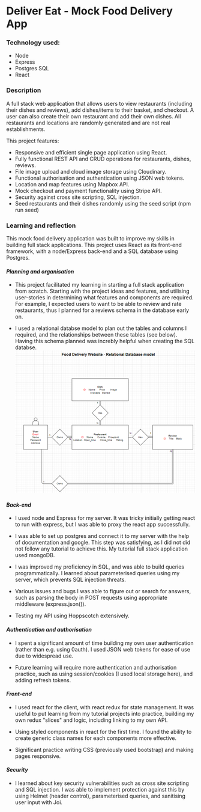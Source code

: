 # Deliver Eat - Mock Food Delivery App

### **Technology used:**

- Node
- Express
- Postgres SQL
- React

### **Description**

A full stack web application that allows users to view restaurants (including their dishes and reviews), add dishes/items to their basket, and checkout. A user can also create their own restaurant and add their own dishes. All restaurants and locations are randomly generated and are not real establishments.

This project features:

- Responsive and efficient single page application using React.
- Fully functional REST API and CRUD operations for restaurants, dishes, reviews.
- File image upload and cloud image storage using Cloudinary.
- Functional authorisation and authentication using JSON web tokens.
- Location and map features using Mapbox API.
- Mock checkout and payment functionality using Stripe API.
- Security against cross site scripting, SQL injection.
- Seed restaurants and their dishes randomly using the seed script (npm run seed)

### **Learning and reflection**

This mock food delivery application was built to improve my skills in building full stack applications.
This project uses React as its front-end framework, with a node/Express back-end and a SQL database using Postgres.

#### _Planning and organisation_

- This project facilitated my learning in starting a full stack application from scratch. Starting with the project ideas and features, and utilising user-stories in determining what features and components are required. For example, I expected users to want to be able to review and rate restaurants, thus I planned for a reviews schema in the database early on.

- I used a relational databse model to plan out the tables and columns I required, and the relationships between these tables (see below). Having this schema planned was increbly helpful when creating the SQL databse.
  ![Database model](./Databse_model.png)

#### _Back-end_

- I used node and Express for my server. It was tricky initially getting react to run with express, but I was able to proxy the react app successfully.

- I was able to set up postgres and connect it to my server with the help of documentation and google. This step was satisfying, as I did not did not follow any tutorial to achieve this. My tutorial full stack application used mongoDB.

- I was improved my proficiency in SQL, and was able to build queries programmatically. I learned about parameterised queries using my server, which prevents SQL injection threats.

- Various issues and bugs I was able to figure out or search for answers, such as parsing the body in POST requests using appropriate middleware (express.json()).

- Testing my API using Hoppscotch extensively.

#### _Authentication and authorisation_

- I spent a significant amount of time building my own user authentication (rather than e.g. using 0auth). I used JSON web tokens for ease of use due to widespread use.

- Future learning will require more authentication and authorisation practice, such as using session/cookies (I used local storage here), and adding refresh tokens.

#### _Front-end_

- I used react for the client, with react redux for state management. It was useful to put learning from my tutorial projects into practice, building my own redux "slices" and logic, including linking to my own API.

- Using styled components in react for the first time. I found the ability to create generic class names for each components more effective.

- Significant practice writing CSS (previously used bootstrap) and making pages responsive.

#### _Security_

- I learned about key security vulnerabilities such as cross site scripting and SQL injection. I was able to implement protection against this by using Helmet (header control), parameterised queries, and sanitising user input with Joi.
